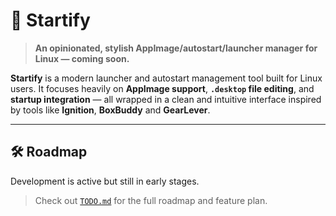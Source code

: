 # 🧨 Startify

> **An opinionated, stylish AppImage/autostart/launcher manager for Linux — coming soon.**

**Startify** is a modern launcher and autostart management tool built for Linux users. It focuses heavily on **AppImage
support**, **`.desktop` file editing**, and **startup integration** — all wrapped in a clean and intuitive interface
inspired by tools like **Ignition**, **BoxBuddy** and **GearLever**.

---

## 🛠 Roadmap

Development is active but still in early stages.

> Check out [`TODO.md`](./TODO.md) for the full roadmap and feature plan.
